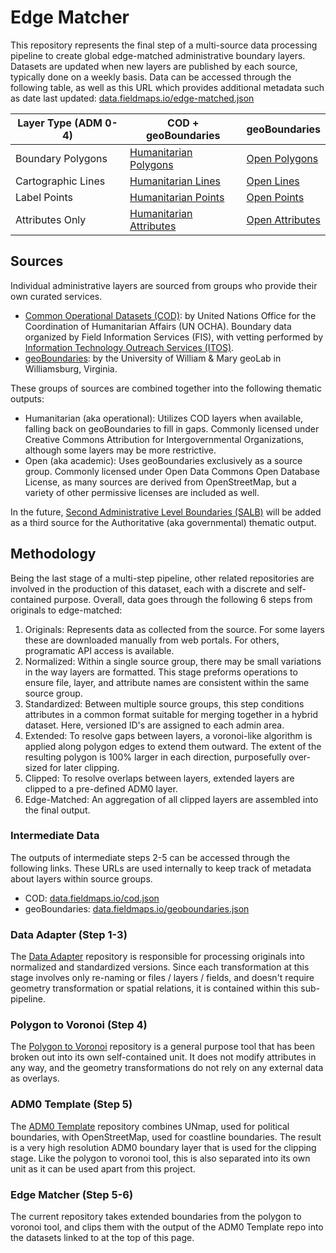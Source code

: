 # Edge Matcher

This repository represents the final step of a multi-source data processing pipeline to create global edge-matched administrative boundary layers. Datasets are updated when new layers are published by each source, typically done on a weekly basis. Data can be accessed through the following table, as well as this URL which provides additional metadata such as date last updated: [data.fieldmaps.io/edge-matched.json](https://data.fieldmaps.io/edge-matched.json)

| Layer Type (ADM 0-4) | COD + geoBoundaries                                                                                  | geoBoundaries                                                                        |
| -------------------- | ---------------------------------------------------------------------------------------------------- | ------------------------------------------------------------------------------------ |
| Boundary Polygons    | [Humanitarian Polygons](https://data.fieldmaps.io/edge-matched/humanitarian/adm_polygons.gpkg.zip)   | [Open Polygons](https://data.fieldmaps.io/edge-matched/open/adm_polygons.gpkg.zip)   |
| Cartographic Lines   | [Humanitarian Lines](https://data.fieldmaps.io/edge-matched/humanitarian/adm_lines.gpkg.zip)         | [Open Lines](https://data.fieldmaps.io/edge-matched/open/adm_lines.gpkg.zip)         |
| Label Points         | [Humanitarian Points](https://data.fieldmaps.io/edge-matched/humanitarian/adm_points.gpkg.zip)       | [Open Points](https://data.fieldmaps.io/edge-matched/open/adm_points.gpkg.zip)       |
| Attributes Only      | [Humanitarian Attributes](https://data.fieldmaps.io/edge-matched/humanitarian/adm_polygons.xlsx.zip) | [Open Attributes](https://data.fieldmaps.io/edge-matched/open/adm_polygons.xlsx.zip) |

## Sources

Individual administrative layers are sourced from groups who provide their own curated services.

- [Common Operational Datasets (COD)](https://cod.unocha.org/): by United Nations Office for the Coordination of Humanitarian Affairs (UN OCHA). Boundary data organized by Field Information Services (FIS), with vetting performed by [Information Technology Outreach Services (ITOS)](https://cviog.uga.edu/international-center/).
- [geoBoundaries](https://www.geoboundaries.org/): by the University of William & Mary geoLab in Williamsburg, Virginia.

These groups of sources are combined together into the following thematic outputs:

- Humanitarian (aka operational): Utilizes COD layers when available, falling back on geoBoundaries to fill in gaps. Commonly licensed under Creative Commons Attribution for Intergovernmental Organizations, although some layers may be more restrictive.
- Open (aka academic): Uses geoBoundaries exclusively as a source group. Commonly licensed under Open Data Commons Open Database License, as many sources are derived from OpenStreetMap, but a variety of other permissive licenses are included as well.

In the future, [Second Administrative Level Boundaries (SALB)](https://www.unsalb.org) will be added as a third source for the Authoritative (aka governmental) thematic output.

## Methodology

Being the last stage of a multi-step pipeline, other related repositories are involved in the production of this dataset, each with a discrete and self-contained purpose. Overall, data goes through the following 6 steps from originals to edge-matched:

1. Originals: Represents data as collected from the source. For some layers these are downloaded manually from web portals. For others, programatic API access is available.
2. Normalized: Within a single source group, there may be small variations in the way layers are formatted. This stage preforms operations to ensure file, layer, and attribute names are consistent within the same source group.
3. Standardized: Between multiple source groups, this step conditions attributes in a common format suitable for merging together in a hybrid dataset. Here, versioned ID's are assigned to each admin area.
4. Extended: To resolve gaps between layers, a voronoi-like algorithm is applied along polygon edges to extend them outward. The extent of the resulting polygon is 100% larger in each direction, purposefully over-sized for later clipping.
5. Clipped: To resolve overlaps between layers, extended layers are clipped to a pre-defined ADM0 layer.
6. Edge-Matched: An aggregation of all clipped layers are assembled into the final output.

### Intermediate Data

The outputs of intermediate steps 2-5 can be accessed through the following links. These URLs are used internally to keep track of metadata about layers within source groups.

- COD: [data.fieldmaps.io/cod.json](https://data.fieldmaps.io/cod.json)
- geoBoundaries: [data.fieldmaps.io/geoboundaries.json](https://data.fieldmaps.io/geoboundaries.json)

### Data Adapter (Step 1-3)

The [Data Adapter](https://github.com/fieldmaps/data-adapter) repository is responsible for processing originals into normalized and standardized versions. Since each transformation at this stage involves only re-naming or files / layers / fields, and doesn't require geometry transformation or spatial relations, it is contained within this sub-pipeline.

### Polygon to Voronoi (Step 4)

The [Polygon to Voronoi](https://github.com/fieldmaps/polygon-voronoi) repository is a general purpose tool that has been broken out into its own self-contained unit. It does not modify attributes in any way, and the geometry transformations do not rely on any external data as overlays.

### ADM0 Template (Step 5)

The [ADM0 Template](https://github.com/fieldmaps/adm0-template) repository combines UNmap, used for political boundaries, with OpenStreetMap, used for coastline boundaries. The result is a very high resolution ADM0 boundary layer that is used for the clipping stage. Like the polygon to voronoi tool, this is also separated into its own unit as it can be used apart from this project.

### Edge Matcher (Step 5-6)

The current repository takes extended boundaries from the polygon to voronoi tool, and clips them with the output of the ADM0 Template repo into the datasets linked to at the top of this page.

